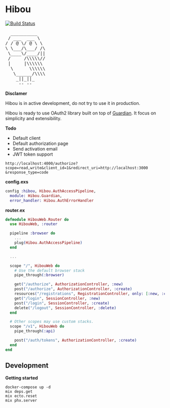 # Hibou

[![Build Status](https://travis-ci.org/derniercri/hibou.svg?branch=master)](https://travis-ci.org/derniercri/hibou)

<pre style="background-color:transparent">
  __________
 / ___  ___ \
/ / @ \/ @ \ \
\ \___/\___/ /\
 \____\/____/||
 /     /\\\\\//
 |     |\\\\\\
  \      \\\\\\
   \______/\\\\
    _||_||_
     -- --
</pre>


__Disclamer__

Hibou is in active development, do not try to use it in production.

Hibou is ready to use OAuth2 library built on top of [Guardian](https://github.com/ueberauth/guardian). It focus on simplicity and extensibility.

__Todo__

- Default client
- Default authorization page
- Send activation email
- JWT token support


```
http://localhost:4000/authorize?scope=read,write&client_id=1&redirect_uri=http://localhost:3000 &response_type=code
```

__config.exs__

```elixir
config :hibou, Hibou.AuthAccessPipeline,
  module: Hibou.Guardian,
  error_handler: Hibou.AuthErrorHandler
```

__router.ex__

```elixir
defmodule HibouWeb.Router do
  use HibouWeb, :router

  pipeline :browser do
    ...
    plug(Hibou.AuthAccessPipeline)
  end

  ...

  scope "/", HibouWeb do
    # Use the default browser stack
    pipe_through(:browser)

    get("/authorize", AuthorizationController, :new)
    post("/authorize", AuthorizationController, :create)
    resources("/registrations", RegistrationController, only: [:new, :create])
    get("/login", SessionController, :new)
    post("/login", SessionController, :create)
    delete("/logout", SessionController, :delete)
  end

  # Other scopes may use custom stacks.
  scope "/v1", HibouWeb do
    pipe_through(:api)

    post("/auth/tokens", AuthorizationController, :create)
  end
end
```

## Development

__Getting started__

```
docker-compose up -d
mix deps.get
mix ecto.reset
mix phx.server
```